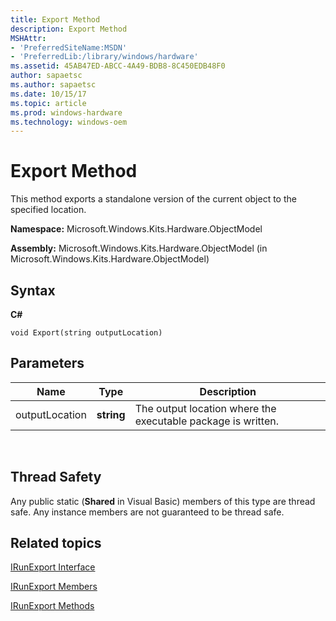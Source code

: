 ```yaml
---
title: Export Method
description: Export Method
MSHAttr:
- 'PreferredSiteName:MSDN'
- 'PreferredLib:/library/windows/hardware'
ms.assetid: 45AB47ED-ABCC-4A49-BDB8-8C450EDB48F0
author: sapaetsc
ms.author: sapaetsc
ms.date: 10/15/17
ms.topic: article
ms.prod: windows-hardware
ms.technology: windows-oem
---
```


# Export Method


This method exports a standalone version of the current object to the specified location.

**Namespace:** Microsoft.Windows.Kits.Hardware.ObjectModel

**Assembly:** Microsoft.Windows.Kits.Hardware.ObjectModel (in Microsoft.Windows.Kits.Hardware.ObjectModel)

## <span id="Syntax"></span><span id="syntax"></span><span id="SYNTAX"></span>Syntax


**C#**

`void Export(string outputLocation)`

## <span id="Parameters"></span><span id="parameters"></span><span id="PARAMETERS"></span>Parameters


| Name           | Type       | Description                                                  |
|----------------|------------|--------------------------------------------------------------|
| outputLocation | **string** | The output location where the executable package is written. |

 

## <span id="Thread_Safety"></span><span id="thread_safety"></span><span id="THREAD_SAFETY"></span>Thread Safety


Any public static (**Shared** in Visual Basic) members of this type are thread safe. Any instance members are not guaranteed to be thread safe.

## <span id="related_topics"></span>Related topics


[IRunExport Interface](irunexport-interface.md)

[IRunExport Members](irunexport-members.md)

[IRunExport Methods](irunexport-methods.md)

 

 







